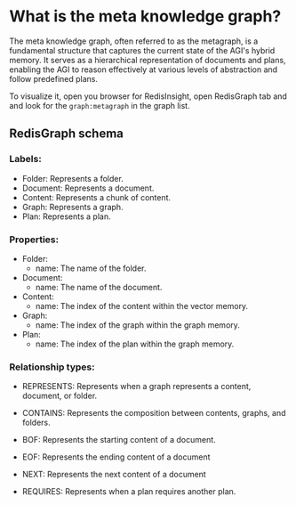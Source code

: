 # What is the meta knowledge graph?

The meta knowledge graph, often referred to as the metagraph, is a fundamental structure that captures the current state of the AGI's hybrid memory. It serves as a hierarchical representation of documents and plans, enabling the AGI to reason effectively at various levels of abstraction and follow predefined plans.

To visualize it, open you browser for RedisInsight, open RedisGraph tab and and look for the `graph:metagraph` in the graph list.

## RedisGraph schema
### Labels:
- Folder: Represents a folder.
- Document: Represents a document.
- Content: Represents a chunk of content.
- Graph: Represents a graph.
- Plan: Represents a plan.

### Properties:
- Folder:
  - name: The name of the folder.
- Document:
  - name: The name of the document.
- Content:
  - name: The index of the content within the vector memory.
- Graph:
  - name: The index of the graph within the graph memory.
- Plan:
  - name: The index of the plan within the graph memory.

### Relationship types:
- REPRESENTS: Represents when a graph represents a content, document, or folder.
- CONTAINS: Represents the composition between contents, graphs, and folders.

- BOF: Represents the starting content of a document.
- EOF: Represents the ending content of a document
- NEXT: Represents the next content of a document

- REQUIRES: Represents when a plan requires another plan.